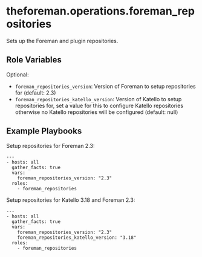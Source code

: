 theforeman.operations.foreman_repositories
==========================================

Sets up the Foreman and plugin repositories.

Role Variables
--------------

Optional:

- `foreman_repositories_version`: Version of Foreman to setup repositories for (default: 2.3)
- `foreman_repositories_katello_version`: Version of Katello to setup repositories for, set a value for this to configure Katello repositories otherwise no Katello repositories will be configured (default: null)

Example Playbooks
-----------------

Setup repositories for Foreman 2.3:

```
---
- hosts: all
  gather_facts: true
  vars:
    foreman_repositories_version: "2.3"
  roles:
    - foreman_repositories
```

Setup repositories for Katello 3.18 and Foreman 2.3:

```
---
- hosts: all
  gather_facts: true
  vars:
    foreman_repositories_version: "2.3"
    foreman_repositories_katello_version: "3.18"
  roles:
    - foreman_repositories
```
